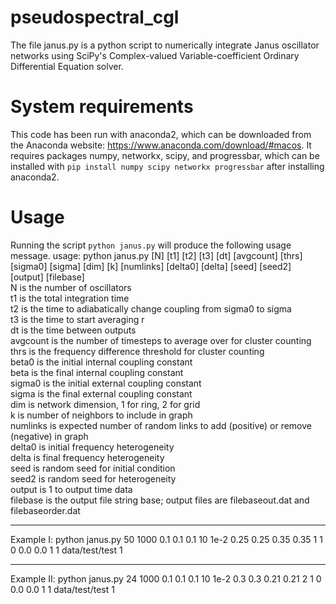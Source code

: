 # pseudospectral_cgl 
The file janus.py is a python script to numerically integrate Janus oscillator networks using SciPy's Complex-valued Variable-coefficient Ordinary Differential Equation solver.
# System requirements
This code has been run with anaconda2, which can be downloaded from the Anaconda website: https://www.anaconda.com/download/#macos.  It requires packages numpy, networkx, scipy, and progressbar, which can be installed with `pip install numpy scipy networkx progressbar` after installing anaconda2.
# Usage
Running the script `python janus.py` will produce the following usage message. 
usage: python janus.py [N] [t1] [t2] [t3] [dt] [avgcount] [thrs] [sigma0] [sigma] [dim] [k] [numlinks] [delta0] [delta] [seed] [seed2] [output] [filebase]  
  N is the number of oscillators  
  t1 is the total integration time  
  t2 is the time to adiabatically change coupling from sigma0 to sigma  
  t3 is the time to start averaging r  
  dt is the time between outputs  
  avgcount is the number of timesteps to average over for cluster counting  
  thrs is the frequency difference threshold for cluster counting  
  beta0 is the initial internal coupling constant  
  beta is the final internal coupling constant  
  sigma0 is the initial external coupling constant  
  sigma is the final external coupling constant  
  dim is network dimension, 1 for ring, 2 for grid  
  k is number of neighbors to include in graph   
  numlinks is expected number of random links to add (positive) or remove (negative) in graph   
  delta0 is initial frequency heterogeneity   
  delta is final frequency heterogeneity   
  seed is random seed for initial condition  
  seed2 is random seed for heterogeneity  
  output is 1 to output time data  
  filebase is the output file string base; output files are filebaseout.dat and filebaseorder.dat
___
Example I: python janus.py 50 1000 0.1 0.1 0.1 10 1e-2 0.25 0.25 0.35 0.35 1 1 0 0.0 0.0 1 1 data/test/test 1
___
Example II: python janus.py 24 1000 0.1 0.1 0.1 10 1e-2 0.3 0.3 0.21 0.21 2 1 0 0.0 0.0 1 1 data/test/test 1

